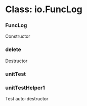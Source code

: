 # Class: io.FuncLog

### FuncLog

Constructor


### delete

Destructor


### unitTest




### unitTestHelper1

Test auto-destructor



